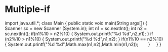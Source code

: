 # Multiple-if
import java.util.*;
class Main 
{
    public static void main(String args[])
    {
        Scanner sc = new Scanner (System.in);
        int n1 = sc.nextInt();
        int n2 = sc.nextInt();
        if(n1%10 > n2%10)
        {
            System.out.printf("%d %d",n2,n1);
        }
        if (n2%10 > n1%10)
        {
            System.out.printf("%d %d",n1,n2);
        }
         if(n1%10 == n2%10)
        {
            System.out.printf("%d %d",Math.max(n1,n2),Math.min(n1,n2));
        }
    }
}
